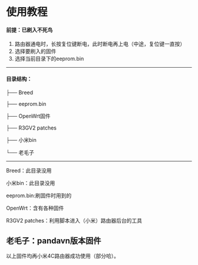 # 使用教程

#### 前提：已刷入不死鸟

1. 路由器通电时，长按复位键断电，此时断电再上电（中途，复位键一直按）
2. 选择要刷入的固件
3. 选择当前目录下的eeprom.bin

----

#### 目录结构：

├── Breed

├── eeprom.bin

├── OpenWrt固件

├── R3GV2 patches

├── 小米bin

└── 老毛子

---

Breed：此目录没用

小米bin：此目录没用

eeprom.bin:刷固件时用到的

OpenWrt：含有各种固件

R3GV2 patches：利用脚本进入（小米）路由器后台的工具

老毛子：pandavn版本固件
-----
以上固件均再小米4C路由器成功使用（部分哈）。
